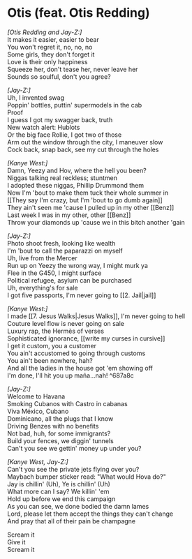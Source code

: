 # Otis (feat. Otis Redding)

_[Otis Redding and Jay-Z:]_  
It makes it easier, easier to bear  
You won't regret it, no, no, no  
Some girls, they don't forget it  
Love is their only happiness  
Squeeze her, don't tease her, never leave her  
Sounds so soulful, don't you agree?  

_[Jay-Z:]_  
Uh, I invented swag  
Poppin' bottles, puttin' supermodels in the cab  
Proof  
I guess I got my swagger back, truth  
New watch alert: Hublots  
Or the big face Rollie, I got two of those  
Arm out the window through the city, I maneuver slow  
Cock back, snap back, see my cut through the holes  

_[Kanye West:]_  
Damn, Yeezy and Hov, where the hell you been?  
Niggas talking real reckless; stuntmen  
I adopted these niggas, Phillip Drummond them  
Now I'm 'bout to make them tuck their whole summer in  
[[They say I'm crazy, but I'm 'bout to go dumb again]]  
They ain't seen me 'cause I pulled up in my other [[Benz]]  
Last week I was in my other, other [[Benz]]  
Throw your diamonds up 'cause we in this bitch another 'gain  

_[Jay-Z:]_  
Photo shoot fresh, looking like wealth  
I'm 'bout to call the paparazzi on myself  
Uh, live from the Mercer  
Run up on Yeezy the wrong way, I might murk ya  
Flee in the G450, I might surface  
Political refugee, asylum can be purchased  
Uh, everything's for sale  
I got five passports, I'm never going to [[2. Jail|jail]]  

_[Kanye West:]_  
I made [[7. Jesus Walks|Jesus Walks]], I'm never going to hell  
Couture level flow is never going on sale  
Luxury rap, the Hermès of verses  
Sophisticated ignorance, [[write my curses in cursive]]  
I get it custom, you a customer  
You ain't accustomed to going through customs  
You ain't been nowhere, hah?  
And all the ladies in the house got 'em showing off  
I'm done, I'll hit you up maña…nah!   ^687a8c

_[Jay-Z:]_  
Welcome to Havana  
Smoking Cubanos with Castro in cabanas  
Viva México, Cubano  
Dominicano, all the plugs that I know  
Driving Benzes with no benefits  
Not bad, huh, for some immigrants?  
Build your fences, we diggin' tunnels  
Can't you see we gettin' money up under you?  

_[Kanye West, Jay-Z:]_  
Can't you see the private jets flying over you?  
Maybach bumper sticker read: "What would Hova do?"  
Jay is chillin' (Uh), Ye is chillin' (Uh)  
What more can I say? We killin' 'em  
Hold up before we end this campaign  
As you can see, we done bodied the damn lames  
Lord, please let them accept the things they can't change  
And pray that all of their pain be champagne  

Scream it  
Give it  
Scream it
